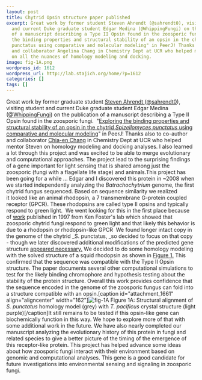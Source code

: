 ```yaml
---
layout: post
title: Chytrid Opsin structure paper published
excerpt: Great work by former student Steven Ahrendt (@sahrendt0), visiting student
  and current Duke graduate student Edgar Medina (@WhippingFungi) on the publication
  of a manuscript describing a Type II Opsin found in the zoosporic fungi.  "Exploring
  the binding properties and structural stability of an opsin in the chytrid Spizellomyces
  punctatus using comparative and molecular modeling" in PeerJ! Thanks also to co-author
  and collaborator Angelina Chang in Chemistry Dept at UCR who helped mentor Steven
  on all the nuances of homology modeling and docking.
image: fig-1A.png
wordpress_id: 1612
wordpress_url: http://lab.stajich.org/home/?p=1612
categories: []
tags: []
---
```

Great work by former graduate student [Steven Ahrendt ](/members/steven-ahrendt/)([@sahrendt0](https://twitter.com/sahrendt0)), visiting student and current Duke graduate student Edgar Medina ([@WhippingFungi](https://twitter.com/WhippingFungi)) on the publication of a manuscript describing a Type II Opsin found in the zoosporic fungi.  "[Exploring the binding properties and structural stability of an opsin in the chytrid _Spizellomyces punctatus_ using comparative and molecular modeling](https://peerj.com/articles/3206/?td=bl)" in PeerJ! Thanks also to co-author and collaborator [Chia-en Chang](http://research.chem.ucr.edu/groups/chang/index.html) in Chemistry Dept at UCR who helped mentor Steven on homology modeling and docking analyses. I also learned a lot through this project and was excited to be able to merge evolutionary and computational approaches. The project lead to the surprising findings of a gene important for light sensing that is shared among just the zoosporic (fungi with a flagellate life stage) and animals.This project has been going for a while ... Edgar and I discovered this protein in ~2008 when we started independently analyzing the _Batrachochytrium_ genome, the first chytrid fungus sequenced. Based on sequence similarity we realized it looked like an animal rhodopsin, a 7 transmembrane G-protein coupled receptor (GPCR). These rhodopsins are called type II opsins and typically respond to green light.  We went looking for this in the first place because of [work](https://www.nature.com/nature/journal/v387/n6632/full/387465a0.html) published in 1997 from Ken Foster's lab which showed that zoosporic chytrid fungi respond to green light and that likely this behavior is due to a rhodopsin or rhodopsin-like GPCR  We found longer intact copy in the genome of the chytrid _S. punctatus, _so decided to focus on that copy - though we later discovered additional modifications of the predicted gene structure [appeared necessary.](https://github.com/stajichlab/chytropsin/tree/master/sequences/SPPG_00350_updated) We decided to do some homology modeling with the solved structure of a squid rhodopsin as shown in [Figure 1.](https://doi.org/10.7717/peerj.3206/fig-1) This confirmed that the sequence was compatible with the Type II Opsin structure. The paper documents several other computational simulations to test for the likely binding chromophore and hypothesis testing about the stability of the protein structure. Overall this work provides confidence that the sequence encoded in the genome of the zoosporic fungus can fold into a structure compatible with an opsin.[caption id="attachment_1661" align="aligncenter" width="162"]![fig-1A](images/wp_upload/2017/04/fig-1A-162x300.png) Figure 1A: Structural alignment of _S. punctatus_ homology model (grey) with _T. pacificus_ crystal structure (light purple)[/caption]It still remains to be tested if this opsin-like gene can biochemically function in this way. We hope to explore more of that with some additional work in the future. We have also nearly completed our manuscript analyzing the evolutionary history of this protein in fungi and related species to give a better picture of the timing of the emergence of this receptor-like protein. This project has helped advance some ideas about how zoosporic fungi interact with their environment based on genomic and computational analyses. This gene is a good candidate for future investigations into environmental sensing and signaling in zoosporic fungi.
